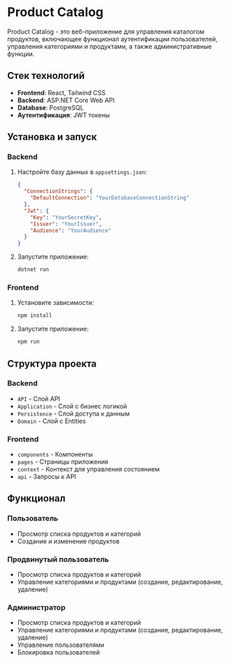 # Product Catalog

Product Catalog - это веб-приложение для управления каталогом продуктов, включающее функционал аутентификации пользователей, управления категориями и продуктами, а также административные функции.

## Стек технологий

- **Frontend**: React, Tailwind CSS
- **Backend**: ASP.NET Core Web API
- **Database**: PostgreSQL
- **Аутентификация**: JWT токены

## Установка и запуск

### Backend

1. Настройте базу данных в `appsettings.json`:

    ```json
    {
      "ConnectionStrings": {
        "DefaultConnection": "YourDatabaseConnectionString"
      },
      "Jwt": {
        "Key": "YourSecretKey",
        "Issuer": "YourIssuer",
        "Audience": "YourAudience"
      }
    }
    ```

2. Запустите приложение:
    ```bash
    dotnet run
    ```

### Frontend

1. Установите зависимости:
    ```bash
    npm install
    ```

2. Запустите приложение:
    ```bash
    npm run
    ```

## Структура проекта

### Backend

- `API` - Слой API
- `Application` - Слой с бизнес логикой
- `Persistence` - Слой доступа к данным
- `Domain` - Слой с Entities

### Frontend

- `components` - Компоненты
- `pages` - Страницы приложения
- `context` - Контекст для управления состоянием
- `api` - Запросы к API

## Функционал

### Пользователь

- Просмотр списка продуктов и категорий
- Создание и изменение продуктов

### Продвинутый пользователь

- Просмотр списка продуктов и категорий
- Управление категориями и продуктами (создание, редактирование, удаление)

### Администратор

- Просмотр списка продуктов и категорий
- Управление категориями и продуктами (создание, редактирование, удаление)
- Управление пользователями
- Блокировка пользователей
